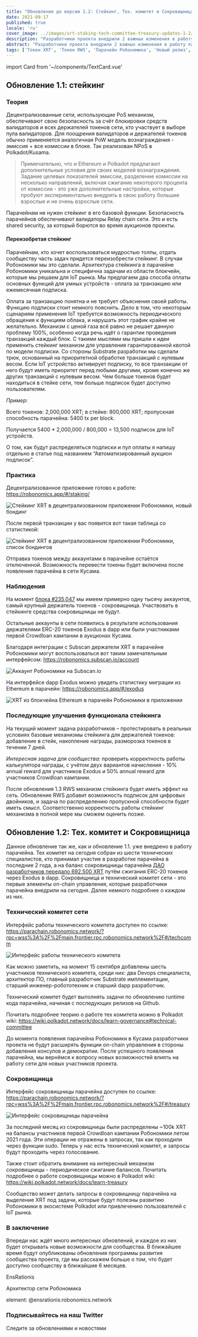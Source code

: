 ```yaml
---
title: "Обновление до версии 1.2: Стейкинг, Тех. комитет и Сокровищница"
date: 2021-09-17
published: true
locale: 'ru'
cover_image: ../images/xrt-staking-tech-committee-treasury-updates-1-2/113_Up_to_version_1_2_stakingtech_comm_treasury.jpg
description: "Разработчики проекта внедрили 2 важных изменения в работу парачейна Робономики. Первое - это включение функционала стейкинга XRT, второе - запуск первых механизмов on-chain управления."
abstract: "Разработчики проекта внедрили 2 важных изменения в работу парачейна Робономики. Первое - это включение функционала стейкинга XRT, второе - запуск первых механизмов on-chain управления."
tags: ['Токен XRT', 'Токен RWS', 'Парачейн Робономика', 'Новый релиз', 'Стейкинг']
---
```

import Card from '~/components/TextCard.vue'

## Обновление 1.1: стейкинг

### Теория

Децентрализованные сети, использующие PoS механизм, обеспечивают свою безопасность за счёт блокировки средств валидаторов и всех держателей токенов сети, кто участвует в выборе пула валидаторов. Для поощрения валидаторов и держателей токенов обычно применяется аналогичная PoW модель вознаграждения - эмиссия + все комиссии в блоке. Так реализован NPoS в Polkadot/Kusama.

> Примечательно, что и Ethereum и Polkadot предлагают дополнительные условия для своих моделей вознаграждения. Задание целевых показателей эмиссии, разделение комиссии на несколько направлений, включая сжигание некоторого процента от комиссии - это уже дополнительные настройки, которые пробуют экспериментально внедрять в свою работу большие взрослые и не очень взрослые сети.

Парачейнам не нужен стейкинг в его базовой функции. Безопасность парачейнов обеспечивают валидаторы Relay chain сети. Это и есть shared security, за который борются во время аукционов проекты.

#### Переизобретая стейкинг

Парачейнам, кто хочет воспользоваться мудростью толпы, отдать сообществу часть задач придется переизобрести стейкинг. В случаи Робономики мы это сделали. Архитектура стейкинга в парачейне Робономики уникальна и специфична задачам из области блокчейн, которые мы решаем для IoT рынка. Мы предлагаем два способа оплаты основных функций для умных устройств - оплата за транзакцию или ежемесячная подписка.

Оплата за транзакцию понятна и не требует объяснения своей работы. Функцию подписки стоит немного пояснить. Дело в том, что некоторым сценариям применения IoT требуется возможность периодического обращения к функциям облака, и нарушать этот график крайне не желательно. Механизм с ценой газа всё равно не решает данную проблему 100%, особенно когда речь идёт о гарантии проведения транзакций каждый блок. С такими мыслями мы пришли к идеи применить стейкинг механизм для управления гарантированной квотой по модели подписки. Со стороны Substrate разработки мы сделали трюк, основанный на приоритетной обработке транзакций с нулевым весом. Если IoT устройство активирует подписку, то все транзакции от него будут иметь приоритет перед любыми другими, кроме конечно же других транзакций с нулевым весом. Чем больше токенов будет находиться в стейке сети, тем больше подписок будет доступно пользователям.

<Card>

*Пример:*

Всего токенов: 2,000,000 XRT;
в стейке: 800,000 XRT;
пропускная способность парачейна: 5400 tx per block.

Получается 5400 * 2,000,000 / 800,000 = 13,500 подписок для IoT устройств.

</Card>

О том, как будут распределяться подписки и пул оплаты я напишу отдельно в статье под названием “Автоматизированный аукцион подписок”.

### Практика

Децентрализованное приложение готово к работе: https://robonomics.app/#/staking/

![Стейкинг XRT в децентрализованном приложении Робономики, новый бондинг](../images/xrt-staking-tech-committee-treasury-updates-1-2/image2.jpg)

После первой транзакции у вас появится вот такая таблица со статистикой:

![Стейкинг XRT в децентрализованном приложении Робономики, список бондингов](../images/xrt-staking-tech-committee-treasury-updates-1-2/image4.jpg)

Отправка токенов между аккаунтами в парачейне остаётся отключенной. Возможность перевести токены будет включена после появления парачейна в сети Кусама.

### Наблюдения

На момент [блока #235,047](https://robonomics.subscan.io/block/235047) мы имеем примерно одну тысячу аккаунтов, самый крупный держатель токенов - сокровищница. Участвовать в стейкинге средства сокровищницы не будут.

Остальные аккаунты в сети появились в результате использования держателями ERC-20 токенов Exodus в dapp или были участниками первой Crowdloan кампании в аукционах Кусама.

Благодаря интеграции с Subscan держатели XRT в парачейне Робономики могут воспользоваться вот таким замечательным интерфейсом: https://robonomics.subscan.io/account

![Аккаунт Робономики на Subscan.io](../images/xrt-staking-tech-committee-treasury-updates-1-2/image3.jpg)

На интерфейсе dapp Exodus можно увидеть статистику миграции из Ethereum в парачейн: https://robonomics.app/#/exodus

![XRT из блокчейна Ethereum в парачейн Робономики в приложении](../images/xrt-staking-tech-committee-treasury-updates-1-2/image6.jpg)

### Последующие улучшения функционала стейкинга

На текущий момент задача разработчиков – протестировать в реальных условиях базовые механизмы стейкинга для держателей токенов: добавление в стейк, накопление награды, разморозка токенов в течении 7 дней. 

*Интересная задача для сообщества:* проверить корректность работы калькулятора награды, с учётом двух вариантов начисления - 10% annual reward для участников Exodus  и 50% annual reward для участников Crowdloan кампании.

После обновления 1.3 RWS механизм стейкинга будет иметь эффект на сеть. Обновление RWS добавит возможность подписок для цифровых двойников, и задача по распределению пропускной способности будет иметь смысл. Соответственно корректность работы стейкинг механизма в полной мере мы сможем оценить позже.

## Обновление 1.2: Тех. комитет и Сокровищница

Данное обновление так же, как и обновление 1.1. уже внедрено в работу парачейна. Тех комитет на сегодня собран из шести технических специалистов, кто принимал участие в разработке парачейна в последние 2 года, а на баланс сокровищницы парачейна [ДАО разработчиков передало 692,500 XRT](https://etherscan.io/tx/0x6b9a9cbe7d21badf565ebce0fb50b865da8f5f784899db5fb455d1b276d14acf) путём сжигания ERC-20 токенов через Exodus в dapp. Сокровищница и технический комитет сети - это первые элементы on-chain управления, которые разработчики парачейна внедрили на сегодня. Далее немного подробнее о каждом из них.

### Технический комитет сети

Интерфейс работы технического комитета доступен по ссылке: https://parachain.robonomics.network/?rpc=wss%3A%2F%2Fmain.frontier.rpc.robonomics.network%2F#/techcomm

![Интерфейс работы технического комитета](../images/xrt-staking-tech-committee-treasury-updates-1-2/image5.jpg)

Как можно заметить, на момент 15 сентября добавлены шесть участников технического комитета, среди них: два Devops специалиста, архитектор ПО, главный разработчик Substrate имплементации, старший инженер-робототехник и старший dapp разработчик.

Технический комитет будет выполнять задачи по обновлению runtime кода парачейна, начиная с последующих релизов на Github.

Почитать подробнее теорию о работе тех комитета можно в Polkadot wiki: https://wiki.polkadot.network/docs/learn-governance#technical-committee

До момента появления парачейна Робономики в Кусама разработчики проекта не будут расширять функции on-chain управления в стороны добавления консулов и демократии. После успешного появления парачейна, мы вернёмся к вопросу новых возможностей влиять на работу сети для новых участников проекта.

### Сокровищница

Интерфейс сокровищницы парачейна доступен по ссылке: https://parachain.robonomics.network/?rpc=wss%3A%2F%2Fmain.frontier.rpc.robonomics.network%2F#/treasury

![Интерфейс сокровищницы парачейна](../images/xrt-staking-tech-committee-treasury-updates-1-2/image1.jpg)

За последний месяц из сокровищницы были распределены ~100k XRT на балансы участников первой Crowdloan кампании Робономики летом 2021 года. Эти операции не отражены в запросах, так как проходили через функции sudo. Теперь у нас есть технический комитет, и запросы будут проходить через голосование.

Также стоит обратить внимание на интересный механизм сокровищницы - периодическое сжигание балансов. Почитать подробнее о работе сокровищницы можно в Polkadot wiki: https://wiki.polkadot.network/docs/learn-treasury

Сообщество может делать запросы в сокровищницу парачейна на выделение XRT под задачи, которые будут полезны развитию Робономики в экосистеме Polkadot или привлечению пользователей с IoT рынка.

### В заключение

Впереди нас ждёт много интересных обновлений, и каждое из них будет открывать новые возможности для сообщества. В ближайшее время будут опубликованы обновления программы развития сообщества проекта, где мы расскажем больше о том, что будет доступно сообществу в ближайшие 6 месяцев.

<Card :image="'/avatars/Sergei-Lonshakov.jpg'" :back="'transparent'" imageSize="big">

EnsRationis

Архитектор сети Робономика

element: @ensrationis:robonomics.network

</Card>


<Card :icon="'/icons/icon-notification.png'" :link="'https://twitter.com/AIRA_Robonomics'">

### Подписывайтесь на наш Twitter

Следите за обновлениями и новостями

</Card>
